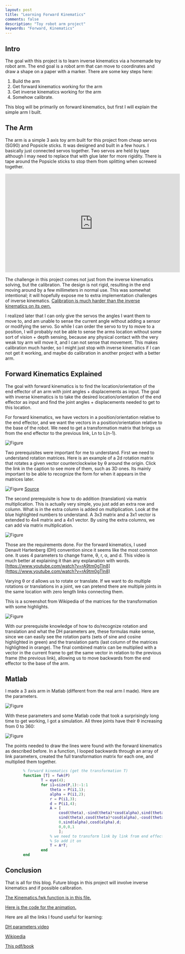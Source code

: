 ```yaml
---
layout: post
title: "Learning Forward Kinematics"
comments: false
description: "Toy robot arm project"
keywords: "Forward, Kinematics"
---
```


## Intro

The goal with this project is to learn inverse kinematics via a homemade toy robot arm. The end goal is a robot arm that can move to coordinates and draw a shape on a paper with a marker. There are some key steps here:

1. Build the arm
2. Get forward kinematics working for the arm
3. Get inverse kinematics working for the arm
4. Somehow calibrate.

This blog will be primarily on forward kinematics, but first I will explain the simple arm I built.

<div class="divider"></div>

## The Arm

The arm is a simple 3 axis toy arm built for this project from cheap servos (SG90) and Popsicle sticks. It was designed and built in a few hours. I basically just connected servos together. Two servos are held by tape although I may need to replace that with glue later for more rigidity. There is tape around the Popsicle sticks to stop them from splitting when screwed together.


<iframe width="560" height="315" src="https://www.youtube.com/embed/KJEiu5JqJ3g" frameborder="0" allow="accelerometer; autoplay; encrypted-media; gyroscope; picture-in-picture" allowfullscreen></iframe>


The challenge in this project comes not just from the inverse kinematics solving, but the calibration. The design is not rigid, resulting in the end moving around by a few millimeters in normal use. This was somewhat intentional; it will hopefully expose me to extra implementation challenges of inverse kinematics. [Calibration is much harder than the inverse kinematics on its own.](https://robotics.stackexchange.com/questions/16168/denavit-hartenberg-convention-in-practice)

I realized later that I can only give the servos the angles I want them to move to, and am unable to sense the current angle without adding a sensor or modifying the servo. So while I can order the servo to try to move to a position, I will probably not be able to sense the arms location without some sort of vision + depth sensing, because any physical contact with the very weak toy arm will move it, and I can not sense that movement. This makes calibration much harder, so I might just stop with inverse kinematics if I can not get it working, and maybe do calibration in another project with a better arm.

## Forward Kinematics Explained

The goal with forward kinematics is to find the location/orientation of the end effector of an arm with joint angles + displacements as input. The goal with inverse kinematics is to take the desired location/orientation of the end effector as input and find the joint angles + displacements needed to get to this location.

For forward kinematics, we have vectors in a position/orientation relative to the end effector, and we want the vectors in a position/orientation relative to the base of the robot. We need to get a transformation matrix that brings us from the end effector to the previous link, Ln to L(n-1).

![Figure](/assets/images/ForwardKinematics/FwkLinks.png)

Two prerequisites were important for me to understand. First we need to understand rotation matrices. Here is an example of a 2d rotation matrix that rotates a given vector counterclockwise by θ around the origin. Click the link in the caption to see more of them, such as 3D ones. Its mainly important to be able to recognize the form for when it appears in the matrices later.

![Figure](/assets/images/ForwardKinematics/r0.gif)
[Source](http://mathworld.wolfram.com/RotationMatrix.html)

The second prerequisite is how to do addition (translation) via matrix multiplication. This is actually very simple, you just add an extra row and column. What is in the extra column is added on multiplication. Look at the blue highlighted numbers to understand. A 3x3 matrix and a 3x1 vector is extended to 4x4 matrix and a 4x1 vector. By using the extra columns, we can add via matrix multiplication.

![Figure](/assets/images/ForwardKinematics/MatrixTranslation.png)

Those are the requirements done. For the forward kinematics, I used Denavit Hartenberg (DH) convention since it seems like the most common one. It uses 4 parameters to change frame, θ, r, α, and d. This video is much better at explaining it than any explanation with words.
[https://www.youtube.com/watch?v=rA9tm0gTln8](https://www.youtube.com/watch?v=rA9tm0gTln8)

Varying θ or d allows us to rotate or translate. If we want to do multiple rotations or translations in a joint, we can pretend there are multiple joints in the same location with zero length links connecting them.

This is a screenshot from Wikipedia of the matrices for the transformation with some highlights.

![Figure](/assets/images/ForwardKinematics/ScreenshotWikipedia.png)

With our prerequisite knowledge of how to do/recognize rotation and translation and what the DH parameters are, these formulas make sense, since we can easily see the rotation parts (sets of sine and cosine highlighted in green) and the translation parts (last column of the matrices highlighted in orange). The final combined matrix can be multiplied with a vector in the current frame to get the same vector in relation to the previous frame (the previous link), allowing us to move backwards from the end effector to the base of the arm.

## Matlab
I made a 3 axis arm in Matlab (different from the real arm I made). Here are the parameters.

![Figure](/assets/images/ForwardKinematics/ArmParameters.png)

With these parameters and some Matlab code that took a surprisingly long time to get working, I got a simulation. All three joints have their θ increasing from 0 to 360:

![Figure](/assets/images/ForwardKinematics/simulation.gif)

The points needed to draw the lines were found with the forward kinematics as described before. In a function, I looped backwards through an array of link parameters, created the full transformation matrix for each one, and multiplied them together. 
```matlab
        % forward kinematics (get the transformation T)
        function [T] = fwk(P)
                T = eye(4);
                for i1=size(P,1):-1:1
                    theta = P(i1,1);
                    alpha = P(i1,2);
                    r = P(i1,3);
                    d = P(i1,4);
                    A = [
                        cosd(theta),-sind(theta)*cosd(alpha),sind(theta)*sind(alpha),r*cosd(theta);
                        sind(theta),cosd(theta)*cosd(alpha),-cosd(theta)*sind(alpha),r*sind(theta);
                        0,sind(alpha),cosd(alpha),d;
                        0,0,0,1
                        ];
                    % we need to transform link by link from end effector to the base
                    % So add it on
                    T = A*T;
                end
        end
```

## Conclusion

That is all for this blog. Future blogs in this project will involve inverse kinematics and if possible calibration.

[The Kinematics.fwk function is in this file.](https://github.com/ZeroVocabulary/InverseKinematicsStuff/blob/master/fwk3.m)

[Here is the code for the animation.](https://github.com/ZeroVocabulary/InverseKinematicsStuff/blob/master/fwk5.m)

Here are all the links I found useful for learning:

[DH parameters video](https://www.youtube.com/watch?v=rA9tm0gTln8)

[Wikipedia](https://en.wikipedia.org/wiki/Denavit%E2%80%93Hartenberg_parameters)

[This pdf/book](https://users.cs.duke.edu/~brd/Teaching/Bio/asmb/current/Papers/chap3-forward-kinematics.pdf)
